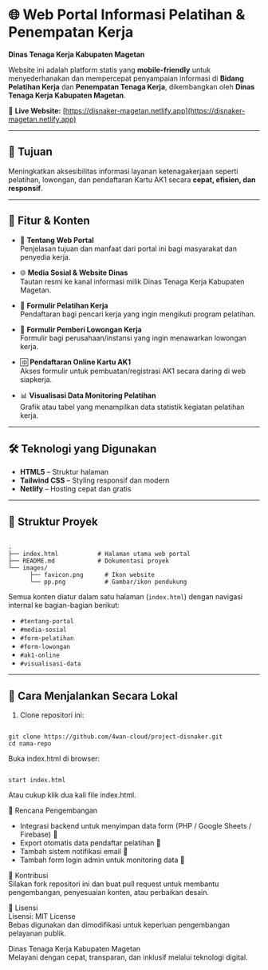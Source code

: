 # 🌐 Web Portal Informasi Pelatihan & Penempatan Kerja  
**Dinas Tenaga Kerja Kabupaten Magetan**

Website ini adalah platform statis yang **mobile-friendly** untuk menyederhanakan dan mempercepat penyampaian informasi di **Bidang Pelatihan Kerja** dan **Penempatan Tenaga Kerja**, dikembangkan oleh **Dinas Tenaga Kerja Kabupaten Magetan**.

🔗 **Live Website:** [https://disnaker-magetan.netlify.app](https://disnaker-magetan.netlify.app)

---

## 🎯 Tujuan

Meningkatkan aksesibilitas informasi layanan ketenagakerjaan seperti pelatihan, lowongan, dan pendaftaran Kartu AK1 secara **cepat, efisien, dan responsif**.

---

## 🧩 Fitur & Konten

- 📘 **Tentang Web Portal**  
  Penjelasan tujuan dan manfaat dari portal ini bagi masyarakat dan penyedia kerja.

- 🌐 **Media Sosial & Website Dinas**  
  Tautan resmi ke kanal informasi milik Dinas Tenaga Kerja Kabupaten Magetan.

- 📝 **Formulir Pelatihan Kerja**  
  Pendaftaran bagi pencari kerja yang ingin mengikuti program pelatihan.

- 💼 **Formulir Pemberi Lowongan Kerja**  
  Formulir bagi perusahaan/instansi yang ingin menawarkan lowongan kerja.

- 🆔 **Pendaftaran Online Kartu AK1**  
  Akses formulir untuk pembuatan/registrasi AK1 secara daring di web siapkerja.

- 📊 **Visualisasi Data Monitoring Pelatihan**  
  Grafik atau tabel yang menampilkan data statistik kegiatan pelatihan kerja.

---

## 🛠️ Teknologi yang Digunakan

- **HTML5** – Struktur halaman
- **Tailwind CSS** – Styling responsif dan modern
- **Netlify** – Hosting cepat dan gratis

---

## 📁 Struktur Proyek
<pre><code>
.
├── index.html           # Halaman utama web portal
├── README.md            # Dokumentasi proyek
└── images/
      ├── favicon.png      # Ikon website
      └── pp.png           # Gambar/ikon pendukung
</code></pre>

Semua konten diatur dalam satu halaman (`index.html`) dengan navigasi internal ke bagian-bagian berikut:
- `#tentang-portal`
- `#media-sosial`
- `#form-pelatihan`
- `#form-lowongan`
- `#ak1-online`
- `#visualisasi-data`

---

## 🚀 Cara Menjalankan Secara Lokal

1. Clone repositori ini:
<pre><code>
git clone https://github.com/4wan-cloud/project-disnaker.git
cd nama-repo
</code></pre>
Buka index.html di browser:
<pre><code>
start index.html
</code></pre>
Atau cukup klik dua kali file index.html.

🔧 Rencana Pengembangan
- Integrasi backend untuk menyimpan data form (PHP / Google Sheets / Firebase) 🚀 
- Export otomatis data pendaftar pelatihan 🚀
- Tambah sistem notifikasi email 🚀
- Tambah form login admin untuk monitoring data 🚀

🤝 Kontribusi  
  Silakan fork repositori ini dan buat pull request untuk membantu pengembangan, penyesuaian konten, atau perbaikan desain.

📄 Lisensi  
  Lisensi: MIT License  
  Bebas digunakan dan dimodifikasi untuk keperluan pengembangan pelayanan publik.

Dinas Tenaga Kerja Kabupaten Magetan  
  Melayani dengan cepat, transparan, dan inklusif melalui teknologi digital.

